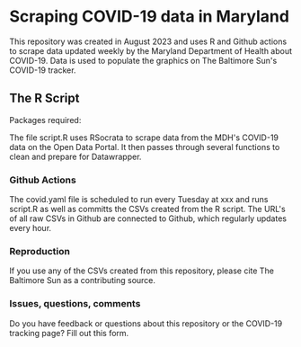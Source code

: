 # Scraping COVID-19 data in Maryland

This repository was created in August 2023 and uses R and Github actions to scrape data updated weekly by the Maryland Department of Health about COVID-19. Data is used to populate the graphics on The Baltimore Sun's COVID-19 tracker.

## The R Script

Packages required:

The file script.R uses RSocrata to scrape data from the MDH's COVID-19 data on the Open Data Portal. It then passes through several functions to clean and prepare for Datawrapper. 

### Github Actions

The covid.yaml file is scheduled to run every Tuesday at xxx and runs script.R as well as committs the CSVs created from the R script. The URL's of all raw CSVs in Github are connected to Github, which regularly updates every hour. 

### Reproduction

If you use any of the CSVs created from this repository, please cite The Baltimore Sun as a contributing source.

### Issues, questions, comments

Do you have feedback or questions about this repository or the COVID-19 tracking page? Fill out this form.
